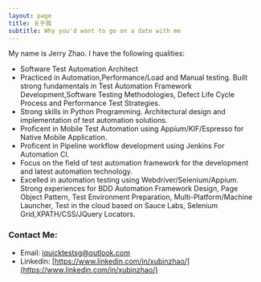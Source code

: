 ```yaml
---
layout: page
title: 关于我
subtitle: Why you'd want to go on a date with me
---
```


My name is Jerry Zhao. I have the following qualities:

- Software Test Automation Architect
- Practiced in Automation,Performance/Load and Manual testing. Built strong fundamentals in Test Automation Framework Development,Software Testing Methodologies, Defect Life Cycle Process and Performance Test Strategies.
- Strong skills in Python Programming. Architectural design and implementation of test automation solutions.
- Proficent in Mobile Test Automation using Appium/KIF/Espresso for Native Mobile Application.
- Proficent in Pipeline workflow development using Jenkins For Automation CI.
- Focus on the field of test automation framework for the development and latest automation technology.
- Excelled in automation testing using Webdriver/Selenium/Appium. Strong experiences for BDD Automation Framework Design, Page Object Pattern, Test Environment Preparation, Multi-Platform/Machine Launcher, Test in the cloud based on Sauce Labs, Selenium Grid,XPATH/CSS/JQuery Locators.


### Contact Me:

- Email: iquicktestsg@outlook.com
- Linkedin: [https://www.linkedin.com/in/xubinzhao/](https://www.linkedin.com/in/xubinzhao/)
